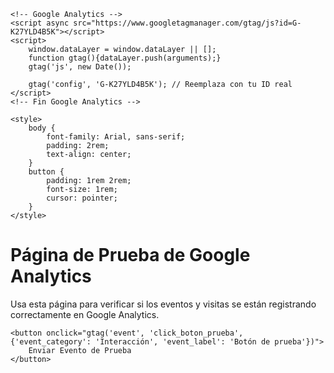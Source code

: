 <html lang="es">
<head>
    <meta charset="UTF-8">
    <meta name="viewport" content="width=device-width, initial-scale=1.0">
    <title>Prueba de Betsy - Google Analytics</title>
    
    <!-- Google Analytics -->
    <script async src="https://www.googletagmanager.com/gtag/js?id=G-K27YLD4B5K"></script>
    <script>
        window.dataLayer = window.dataLayer || [];
        function gtag(){dataLayer.push(arguments);}
        gtag('js', new Date());

        gtag('config', 'G-K27YLD4B5K'); // Reemplaza con tu ID real
    </script>
    <!-- Fin Google Analytics -->

    <style>
        body {
            font-family: Arial, sans-serif;
            padding: 2rem;
            text-align: center;
        }
        button {
            padding: 1rem 2rem;
            font-size: 1rem;
            cursor: pointer;
        }
    </style>
</head>
<body>
    <h1>Página de Prueba de Google Analytics</h1>
    <p>Usa esta página para verificar si los eventos y visitas se están registrando correctamente en Google Analytics.</p>

    <button onclick="gtag('event', 'click_boton_prueba', {'event_category': 'Interacción', 'event_label': 'Botón de prueba'})">
        Enviar Evento de Prueba
    </button>
</body>
</html>
